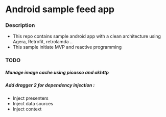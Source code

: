 # Android sample feed app
### Description
- This repo contains sample android app with a clean architecture using Agera, Retrofit, retrolamda .. 
- This sample initiate MVP and reactive programming 
### TODO
 
##### Manage image cache using picasso and okhttp 

##### Add dragger 2 for dependency injection : 
- Inject presenters 
- Inject data sources 
- Inject context 